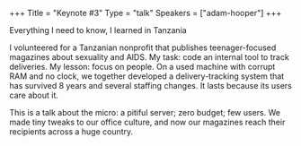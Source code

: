 +++
Title = "Keynote #3"
Type = "talk"
Speakers = ["adam-hooper"]
+++

Everything I need to know, I learned in Tanzania

I volunteered for a Tanzanian nonprofit that publishes teenager-focused magazines about sexuality and AIDS. My task: code an internal tool to track deliveries. My lesson: focus on people. On a used machine with corrupt RAM and no clock, we together developed a delivery-tracking system that has survived 8 years and several staffing changes. It lasts because its users care about it.

This is a talk about the micro: a pitiful server; zero budget; few users. We made tiny tweaks to our office culture, and now our magazines reach their recipients across a huge country.
